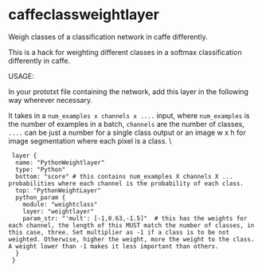 # caffeclassweightlayer
Weigh classes of a classification network in caffe differently. 

This is a hack for weighting different classes in a softmax classification differently in caffe. 

USAGE:

In your prototxt file containing the network, add this layer in the following way wherever necessary. 

It takes in a ```num_examples x channels x ....``` input, where ```num_examples``` is the number of examples in a batch, ```channels``` are the number of classes, ```....``` can be just a number for a single class output or an image w x h for image segmentation where each pixel is a class. \\ 

```
 layer {
  name: "PythonWeightlayer" 
  type: "Python" 
  bottom: "score" # this contains num_examples X channels X ... probabilities where each channel is the probability of each class. 
  top: "PythonWeightLayer" 
  python_param { 
    module: "weightclass" 
    layer: "weightlayer" 
    param_str: "'mult': [-1,0.63,-1.5]"  # this has the weights for each channel, the length of this MUST match the number of classes, in this case, three. Set multiplier as -1 if a class is to be not weighted. Otherwise, higher the weight, more the weight to the class. A weight lower than -1 makes it less important than others. 
  }
 }
```

